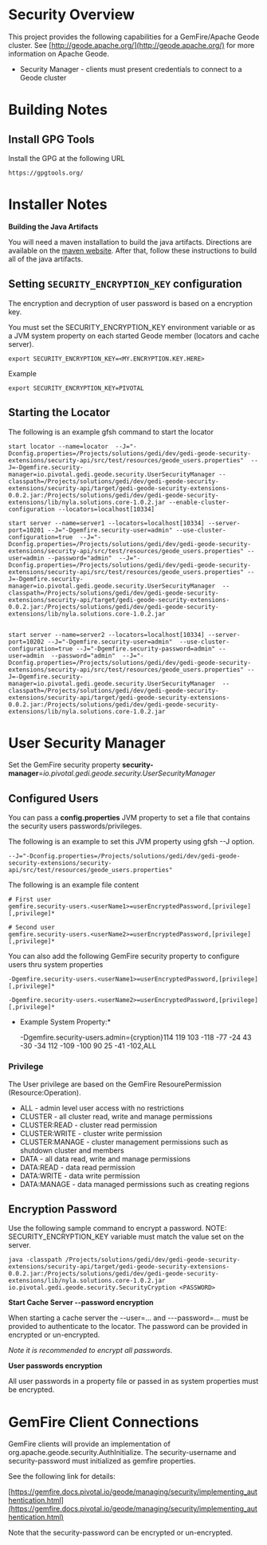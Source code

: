# Security Overview

This project provides the following capabilities for a GemFire/Apache Geode cluster.
See [http://geode.apache.org/](http://geode.apache.org/) for more information on Apache Geode.


*  Security Manager - clients must present credentials to connect to a Geode cluster



# Building Notes

## Install GPG Tools

Install the GPG at the following URL

	https://gpgtools.org/

# Installer Notes

**Building the Java Artifacts**

You will need a maven installation to build the java artifacts.  Directions
are available on the [maven website](http://maven.apache.org/download.cgi). After that, 
follow these instructions to build all of the java artifacts.


## Setting `SECURITY_ENCRYPTION_KEY` configuration

The encryption and decryption of user password is based on a encryption key.

You must set the SECURITY_ENCRYPTION_KEY environment variable or as a JVM system property on each started Geode member (locators and cache server).
   
	export SECURITY_ENCRYPTION_KEY=<MY.ENCRYPTION.KEY.HERE>
	
Example

	export SECURITY_ENCRYPTION_KEY=PIVOTAL
   
## Starting the Locator

The following is an example gfsh command to start the locator
 
	start locator --name=locator  --J="-Dconfig.properties=/Projects/solutions/gedi/dev/gedi-geode-security-extensions/security-api/src/test/resources/geode_users.properties"  --J=-Dgemfire.security-manager=io.pivotal.gedi.geode.security.UserSecurityManager --classpath=/Projects/solutions/gedi/dev/gedi-geode-security-extensions/security-api/target/gedi-geode-security-extensions-0.0.2.jar:/Projects/solutions/gedi/dev/gedi-geode-security-extensions/lib/nyla.solutions.core-1.0.2.jar --enable-cluster-configuration --locators=localhost[10334]
	
	start server --name=server1 --locators=localhost[10334] --server-port=10201 --J="-Dgemfire.security-user=admin" --use-cluster-configuration=true  --J="-Dconfig.properties=/Projects/solutions/gedi/dev/gedi-geode-security-extensions/security-api/src/test/resources/geode_users.properties" --user=admin --password="admin"  --J="-Dconfig.properties=/Projects/solutions/gedi/dev/gedi-geode-security-extensions/security-api/src/test/resources/geode_users.properties" --J=-Dgemfire.security-manager=io.pivotal.gedi.geode.security.UserSecurityManager  --classpath=/Projects/solutions/gedi/dev/gedi-geode-security-extensions/security-api/target/gedi-geode-security-extensions-0.0.2.jar:/Projects/solutions/gedi/dev/gedi-geode-security-extensions/lib/nyla.solutions.core-1.0.2.jar
	
	
	start server --name=server2 --locators=localhost[10334] --server-port=10202 --J="-Dgemfire.security-user=admin"  --use-cluster-configuration=true --J="-Dgemfire.security-password=admin" --user=admin  --password="admin"  --J="-Dconfig.properties=/Projects/solutions/gedi/dev/gedi-geode-security-extensions/security-api/src/test/resources/geode_users.properties" --J=-Dgemfire.security-manager=io.pivotal.gedi.geode.security.UserSecurityManager  --classpath=/Projects/solutions/gedi/dev/gedi-geode-security-extensions/security-api/target/gedi-geode-security-extensions-0.0.2.jar:/Projects/solutions/gedi/dev/gedi-geode-security-extensions/lib/nyla.solutions.core-1.0.2.jar
	

# User Security Manager

Set the GemFire security property **security-manager**=*io.pivotal.gedi.geode.security.UserSecurityManager* 
		
## Configured Users


You can pass a **config.properties** JVM property to set a file that contains the security users passwords/privileges.

The following is an example to set this JVM property using gfsh --J option.


	--J="-Dconfig.properties=/Projects/solutions/gedi/dev/gedi-geode-security-extensions/security-api/src/test/resources/geode_users.properties"

The following is an example file content

	# First user
	gemfire.security-users.<userName1>=userEncryptedPassword,[privilege] [,privilege]* 
	
	# Second user
	gemfire.security-users.<userName2>=userEncryptedPassword,[privilege] [,privilege]* 

You can also add the following GemFire security property to configure users thru system properties

	-Dgemfire.security-users.<userName1>=userEncryptedPassword,[privilege] [,privilege]* 
	
	-Dgemfire.security-users.<userName2>=userEncryptedPassword,[privilege] [,privilege]* 
	
* Example System Property:*

	 -Dgemfire.security-users.admin={cryption}114 119 103 -118 -77 -24 43 -30 -34 112 -109 -100 90 25 -41 -102,ALL
	 
	 

### Privilege

The User privilege are based on the GemFire ResourePermission (Resource:Operation).

- ALL - admin level user access with no restrictions
- CLUSTER - all cluster read, write and manage permissions
- CLUSTER:READ - cluster read permission
- CLUSTER:WRITE - cluster write permission
- CLUSTER:MANAGE - cluster management permissions such as shutdown cluster and members
- DATA - all data read, write and manage permissions
- DATA:READ - data read permission
- DATA:WRITE - data write permission
- DATA:MANAGE - data managed permissions such as creating regions


## Encryption Password

Use the following sample command to encrypt a password. NOTE: SECURITY_ENCRYPTION_KEY variable must match the value set on the server.

	java -classpath /Projects/solutions/gedi/dev/gedi-geode-security-extensions/security-api/target/gedi-geode-security-extensions-0.0.2.jar:/Projects/solutions/gedi/dev/gedi-geode-security-extensions/lib/nyla.solutions.core-1.0.2.jar io.pivotal.gedi.geode.security.SecurityCryption <PASSWORD>


**Start Cache Server --password encryption**

When starting a cache server the --user=... and ---password=... must be provided to authenticate to the locator. The password can be provided in encrypted or un-encrypted. 

*Note it is recommended to encrypt all passwords*.

**User passwords encryption** 

All user passwords in a property file or passed in as system properties must be encrypted.
		

# GemFire Client Connections

GemFire clients will provide an implementation of org.apache.geode.security.AuthInitialize.
The security-username and security-password must initialized as gemfire properties.

See the following link for details:

[https://gemfire.docs.pivotal.io/geode/managing/security/implementing_authentication.html](https://gemfire.docs.pivotal.io/geode/managing/security/implementing_authentication.html)


Note that the security-password can be encrypted or un-encrypted.
	
	